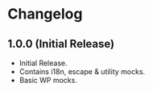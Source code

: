 # Changelog

## 1.0.0 (Initial Release)
* Initial Release.
* Contains i18n, escape & utility mocks.
* Basic WP mocks.
